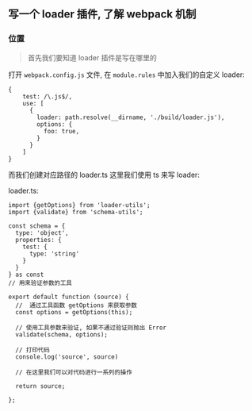 ## 写一个 loader 插件, 了解 webpack 机制

### 位置
> 首先我们要知道 loader 插件是写在哪里的

打开 `webpack.config.js`  文件, 在 `module.rules` 中加入我们的自定义 loader:

```
{
    test: /\.js$/,
    use: [
      {
        loader: path.resolve(__dirname, './build/loader.js'),
        options: {
          foo: true,
        }
      }
    ]
}
```

而我们创建对应路径的 loader.ts  这里我们使用 ts 来写 loader: 

loader.ts:  
```
import {getOptions} from 'loader-utils';
import {validate} from 'schema-utils';

const schema = {
  type: 'object',
  properties: {
    test: {
      type: 'string'
    }
  }
} as const
// 用来验证参数的工具

export default function (source) {
  //  通过工具函数 getOptions 来获取参数
  const options = getOptions(this);
  
  // 使用工具参数来验证, 如果不通过验证则抛出 Error 
  validate(schema, options);
   
  // 打印代码
  console.log('source', source)
  
  // 在这里我们可以对代码进行一系列的操作

  return source;

};
```
